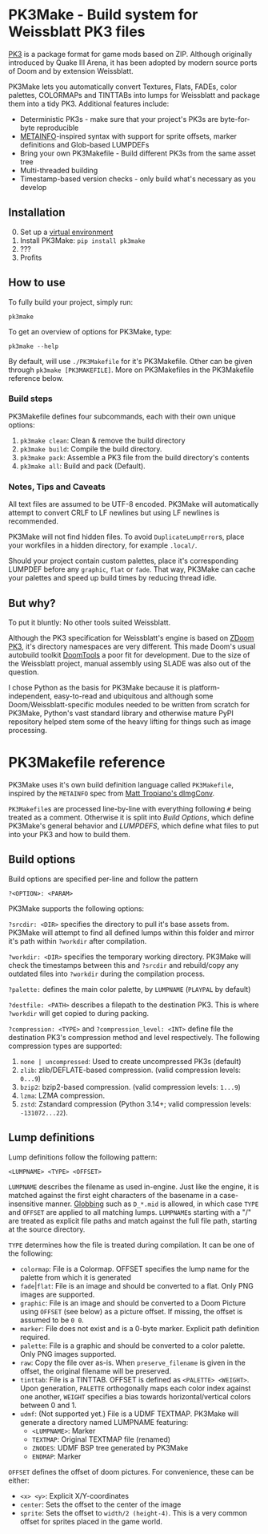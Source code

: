 # PK3Make - Build system for Weissblatt PK3 files

[PK3] is a package format for game mods based on ZIP. Although originally introduced by Quake III Arena, it has been adopted by modern source ports of Doom and by extension Weissblatt.

[PK3]: https://doomwiki.org/wiki/PK3

PK3Make lets you automatically convert Textures, Flats, FADEs, color palettes, COLORMAPs and TINTTABs into lumps for Weissblatt and package them into a tidy PK3. Additional features include:

- Deterministic PK3s - make sure that your project's PK3s are byte-for-byte reproducible
- [METAINFO]-inspired syntax with support for sprite offsets, marker definitions and Glob-based LUMPDEFs
- Bring your own PK3Makefile - Build different PK3s from the same asset tree
- Multi-threaded building
- Timestamp-based version checks - only build what's necessary as you develop

[METAINFO]: https://mtrop.github.io/DoomTools/dimgconv.html

## Installation

0. Set up a [virtual environment](https://docs.python.org/3/library/venv.html)
1. Install PK3Make: `pip install pk3make`
2. ???
3. Profits

## How to use

To fully build your project, simply run:

    pk3make
	
To get an overview of options for PK3Make, type:

    pk3make --help
	
	
By default, will use `./PK3Makefile` for it's PK3Makefile. Other can be given through `pk3make [PK3MAKEFILE]`. More on PK3Makefiles in the PK3Makefile reference below.

### Build steps

PK3Makefile defines four subcommands, each with their own unique options:

1. `pk3make clean`: Clean & remove the build directory
2. `pk3make build`: Compile the build directory.
3. `pk3make pack`: Assemble a PK3 file from the build directory's contents
4. `pk3make all`: Build and pack (Default).


### Notes, Tips and Caveats

All text files are assumed to be UTF-8 encoded. PK3Make will automatically attempt to convert CRLF to LF newlines but using LF newlines is recommended.

PK3Make will not find hidden files. To avoid `DuplicateLumpError`s, place
  your workfiles in a hidden directory, for example `.local/`.

Should your project contain custom palettes,  place it's corresponding
  LUMPDEF before any `graphic`, `flat` or `fade`. That way, PK3Make can
  cache your palettes and speed up build times by reducing thread idle.


## But why?

To put it bluntly: No other tools suited Weissblatt.

Although the PK3 specification for Weissblatt's engine is based on
[ZDoom PK3](https://zdoom.org/wiki/Using_ZIPs_as_WAD_replacement),
it's directory namespaces are very different. This made Doom's usual
autobuild toolkit [DoomTools](https://mtrop.github.io/DoomTools/) a
poor fit for development. Due to the size of the Weissblatt project, manual
assembly using SLADE was also out of the question.

I chose Python as the basis for PK3Make because it is platform-independent,
easy-to-read and ubiquitous and although some Doom/Weissblatt-specific
modules needed to be written from scratch for PK3Make, Python's vast
standard library and otherwise mature PyPI repository helped stem some
of the heavy lifting for things such as image processing.

# PK3Makefile reference

PK3Make uses it's own build definition language called `PK3Makefile`, inspired by the `METAINFO` spec from
[Matt Tropiano's dImgConv](https://mtrop.github.io/DoomTools/dimgconv.html).

`PK3Makefile`s are processed line-by-line with everything following `#`
being treated as a comment. Otherwise it is split into *Build Options*,
which define PK3Make's general behavior and *LUMPDEFS*, which define what
files to put into your PK3 and how to build them.

## Build options

Build options are specified per-line and follow the pattern

    ?<OPTION>: <PARAM>

PK3Make supports the following options:

`?srcdir: <DIR>` specifies the directory to pull it's base assets from.
PK3Make will attempt to find all defined lumps within this folder and
mirror it's path within `?workdir` after compilation.

`?workdir: <DIR>` specifies the temporary working directory. PK3Make will
check the timestamps between this and `?srcdir` and rebuild/copy any
outdated files into `?workdir` during the compilation process.

`?palette:` defines the main color palette, by `LUMPNAME` (`PLAYPAL` by default)

`?destfile: <PATH>` describes a filepath to the destination PK3. This is where `?workdir` will get copied to during packing.

`?compression: <TYPE>` and `?compression_level: <INT>` define file the destination PK3's compression method and level respectively. The following compression types are supported:

1. `none | uncompressed`: Used to create uncompressed PK3s (default)
2. `zlib`: zlib/DEFLATE-based compression.  (valid compression levels: `0...9`)
3. `bzip2`: bzip2-based compression. (valid compression levels: `1...9`)
4. `lzma`: LZMA compression.
5. `zstd`: Zstandard compression (Python 3.14+; valid compression levels: `-131072...22`).


## Lump definitions

Lump definitions follow the following pattern:

    <LUMPNAME> <TYPE> <OFFSET>

`LUMPNAME` describes the filename as used in-engine. Just like the engine,
it is matched against the first eight characters of the basename in a
case-insensitive manner.  [Globbing] such as `D_*.mid` is allowed, in which
case `TYPE` and `OFFSET` are applied to all matching lumps.  `LUMPNAME`s
starting with a "/" are treated as explicit file paths and match against
the full file path, starting at the source directory.

[Globbing]: <https://en.wikipedia.org/wiki/Glob_(programming)>

`TYPE` determines how the file is treated during compilation. It can be one
of the following:

- `colormap`: File is a Colormap. OFFSET specifies the lump name for the palette from which it is generated
- `fade`|`flat`: File is an image and should be converted to a flat. Only PNG images are supported.
- `graphic`: File is an image and should be converted to a Doom Picture using `OFFSET` (see below) as a picture offset. If missing, the offset is assumed to be `0 0`.
- `marker`: File does not exist and is a 0-byte marker. Explicit path definition required.
- `palette`: File is a graphic and should be converted to a color palette. Only PNG images supported.
- `raw`: Copy the file over as-is. When `preserve_filename` is given in the offset, the original filename will be preserved.
- `tinttab`: File is a TINTTAB. OFFSET is defined as `<PALETTE> <WEIGHT>`. Upon generation, `PALETTE` orthogonally maps each color index against one another, `WEIGHT` specifies a bias towards horizontal/vertical colors between 0 and 1.
- `udmf`: (Not supported yet.) File is a UDMF TEXTMAP. PK3Make will generate a directory named LUMPNAME featuring:
  - `<LUMPNAME>`: Marker
  - `TEXTMAP`: Original TEXTMAP file (renamed)
  - `ZNODES`: UDMF BSP tree generated by PK3Make
  - `ENDMAP`: Marker

`OFFSET` defines the offset of doom pictures. For convenience, these can be either:

- `<x> <y>`: Explicit X/Y-coordinates
- `center`: Sets the offset to the center of the image
- `sprite`: Sets the offset to `width/2 (height-4)`. This is a very common
  offset for sprites placed in the game world.
